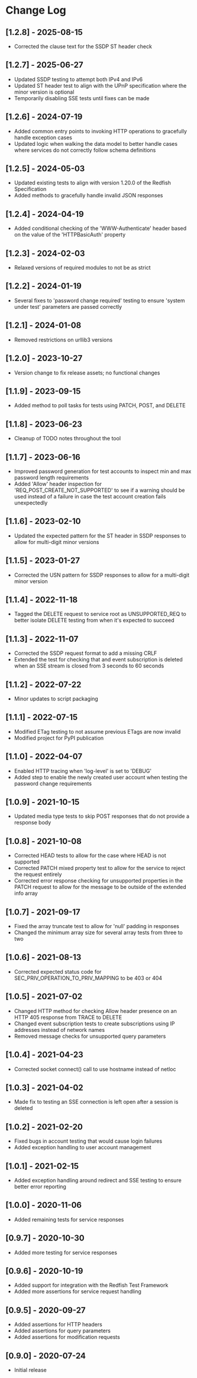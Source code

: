 # Change Log

## [1.2.8] - 2025-08-15
- Corrected the clause text for the SSDP ST header check

## [1.2.7] - 2025-06-27
- Updated SSDP testing to attempt both IPv4 and IPv6
- Updated ST header test to align with the UPnP specification where the minor version is optional
- Temporarily disabling SSE tests until fixes can be made

## [1.2.6] - 2024-07-19
- Added common entry points to invoking HTTP operations to gracefully handle exception cases
- Updated logic when walking the data model to better handle cases where services do not correctly follow schema definitions

## [1.2.5] - 2024-05-03
- Updated existing tests to align with version 1.20.0 of the Redfish Specification
- Added methods to gracefully handle invalid JSON responses

## [1.2.4] - 2024-04-19
- Added conditional checking of the 'WWW-Authenticate' header based on the value of the 'HTTPBasicAuth' property

## [1.2.3] - 2024-02-03
- Relaxed versions of required modules to not be as strict

## [1.2.2] - 2024-01-19
- Several fixes to 'password change required' testing to ensure 'system under test' parameters are passed correctly

## [1.2.1] - 2024-01-08
- Removed restrictions on urllib3 versions

## [1.2.0] - 2023-10-27
- Version change to fix release assets; no functional changes

## [1.1.9] - 2023-09-15
- Added method to poll tasks for tests using PATCH, POST, and DELETE

## [1.1.8] - 2023-06-23
- Cleanup of TODO notes throughout the tool

## [1.1.7] - 2023-06-16
- Improved password generation for test accounts to inspect min and max password length requirements
- Added 'Allow' header inspection for 'REQ_POST_CREATE_NOT_SUPPORTED' to see if a warning should be used instead of a failure in case the test account creation fails unexpectedly

## [1.1.6] - 2023-02-10
- Updated the expected pattern for the ST header in SSDP responses to allow for multi-digit minor versions

## [1.1.5] - 2023-01-27
- Corrected the USN pattern for SSDP responses to allow for a multi-digit minor version

## [1.1.4] - 2022-11-18
- Tagged the DELETE request to service root as UNSUPPORTED_REQ to better isolate DELETE testing from when it's expected to succeed

## [1.1.3] - 2022-11-07
- Corrected the SSDP request format to add a missing CRLF
- Extended the test for checking that and event subscription is deleted when an SSE stream is closed from 3 seconds to 60 seconds

## [1.1.2] - 2022-07-22
- Minor updates to script packaging

## [1.1.1] - 2022-07-15
- Modified ETag testing to not assume previous ETags are now invalid
- Modified project for PyPI publication

## [1.1.0] - 2022-04-07
- Enabled HTTP tracing when 'log-level' is set to 'DEBUG'
- Added step to enable the newly created user account when testing the password change requirements

## [1.0.9] - 2021-10-15
- Updated media type tests to skip POST responses that do not provide a response body

## [1.0.8] - 2021-10-08
- Corrected HEAD tests to allow for the case where HEAD is not supported
- Corrected PATCH mixed property test to allow for the service to reject the request entirely
- Corrected error response checking for unsupported properties in the PATCH request to allow for the message to be outside of the extended info array

## [1.0.7] - 2021-09-17
- Fixed the array truncate test to allow for 'null' padding in responses
- Changed the minimum array size for several array tests from three to two

## [1.0.6] - 2021-08-13
- Corrected expected status code for SEC_PRIV_OPERATION_TO_PRIV_MAPPING to be 403 or 404

## [1.0.5] - 2021-07-02
- Changed HTTP method for checking Allow header presence on an HTTP 405 response from TRACE to DELETE
- Changed event subscription tests to create subscriptions using IP addresses instead of network names
- Removed message checks for unsupported query parameters

## [1.0.4] - 2021-04-23
- Corrected socket connect() call to use hostname instead of netloc

## [1.0.3] - 2021-04-02
- Made fix to testing an SSE connection is left open after a session is deleted

## [1.0.2] - 2021-02-20
- Fixed bugs in account testing that would cause login failures
- Added exception handling to user account management

## [1.0.1] - 2021-02-15
- Added exception handling around redirect and SSE testing to ensure better error reporting

## [1.0.0] - 2020-11-06
- Added remaining tests for service responses

## [0.9.7] - 2020-10-30
- Added more testing for service responses

## [0.9.6] - 2020-10-19
- Added support for integration with the Redfish Test Framework
- Added more assertions for service request handling

## [0.9.5] - 2020-09-27
- Added assertions for HTTP headers
- Added assertions for query parameters
- Added assertions for modification requests

## [0.9.0] - 2020-07-24
- Initial release
